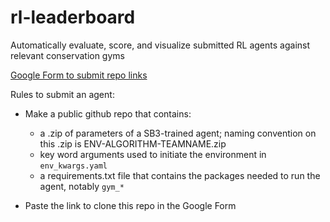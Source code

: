 # rl-leaderboard
Automatically evaluate, score, and visualize submitted RL agents against relevant conservation gyms

[Google Form to submit repo links](https://forms.gle/tdVmyo4JD7cS4Goo7)

Rules to submit an agent:

- Make a public github repo that contains:
	- a .zip of parameters of a SB3-trained agent; naming convention on this .zip is ENV-ALGORITHM-TEAMNAME.zip
	- key word arguments used to initiate the environment in `env_kwargs.yaml`
	- a requirements.txt file that contains the packages needed to run the agent, notably `gym_*` 

- Paste the link to clone this repo in the Google Form


